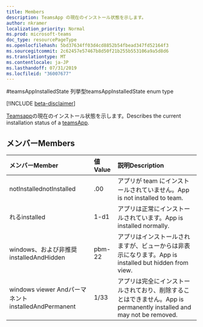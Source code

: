 ```yaml
---
title: Members
description: TeamsApp の現在のインストール状態を示します。
author: nkramer
localization_priority: Normal
ms.prod: microsoft-teams
doc_type: resourcePageType
ms.openlocfilehash: 5bd37634ff03d4cd8852b54fbead347fd52164f3
ms.sourcegitcommit: 2c62457e57467b8d50f21b255b553106a9a5d8d6
ms.translationtype: MT
ms.contentlocale: ja-JP
ms.lasthandoff: 07/31/2019
ms.locfileid: "36007677"
---
```

#<a name="teamsappinstalledstate-enum-type"></a><span data-ttu-id="dd19e-103">teamsAppInstalledState 列挙型</span><span class="sxs-lookup"><span data-stu-id="dd19e-103">teamsAppInstalledState enum type</span></span>

[!INCLUDE [beta-disclaimer](../../includes/beta-disclaimer.md)]

<span data-ttu-id="dd19e-104">[Teamsapp](teamsapp.md)の現在のインストール状態を示します。</span><span class="sxs-lookup"><span data-stu-id="dd19e-104">Describes the current installation status of a [teamsApp](teamsapp.md).</span></span>

## <a name="members"></a><span data-ttu-id="dd19e-105">メンバー</span><span class="sxs-lookup"><span data-stu-id="dd19e-105">Members</span></span>

| <span data-ttu-id="dd19e-106">メンバー</span><span class="sxs-lookup"><span data-stu-id="dd19e-106">Member</span></span> | <span data-ttu-id="dd19e-107">値</span><span class="sxs-lookup"><span data-stu-id="dd19e-107">Value</span></span>| <span data-ttu-id="dd19e-108">説明</span><span class="sxs-lookup"><span data-stu-id="dd19e-108">Description</span></span> |
|:---------------|:--------|:----------|
|<span data-ttu-id="dd19e-109">notInstalled</span><span class="sxs-lookup"><span data-stu-id="dd19e-109">notInstalled</span></span>|<span data-ttu-id="dd19e-110">.0</span><span class="sxs-lookup"><span data-stu-id="dd19e-110">0</span></span>|<span data-ttu-id="dd19e-111">アプリが team にインストールされていません。</span><span class="sxs-lookup"><span data-stu-id="dd19e-111">App is not installed to team.</span></span>|
|<span data-ttu-id="dd19e-112">れる</span><span class="sxs-lookup"><span data-stu-id="dd19e-112">installed</span></span>|<span data-ttu-id="dd19e-113">1-d</span><span class="sxs-lookup"><span data-stu-id="dd19e-113">1</span></span>|<span data-ttu-id="dd19e-114">アプリは正常にインストールされています。</span><span class="sxs-lookup"><span data-stu-id="dd19e-114">App is installed normally.</span></span>|
|<span data-ttu-id="dd19e-115">windows、および非推奨</span><span class="sxs-lookup"><span data-stu-id="dd19e-115">installedAndHidden</span></span>|<span data-ttu-id="dd19e-116">pbm-2</span><span class="sxs-lookup"><span data-stu-id="dd19e-116">2</span></span>|<span data-ttu-id="dd19e-117">アプリはインストールされますが、ビューからは非表示になります。</span><span class="sxs-lookup"><span data-stu-id="dd19e-117">App is installed but hidden from view.</span></span>|
|<span data-ttu-id="dd19e-118">windows viewer Andパーマネント</span><span class="sxs-lookup"><span data-stu-id="dd19e-118">installedAndPermanent</span></span>|<span data-ttu-id="dd19e-119">1/3</span><span class="sxs-lookup"><span data-stu-id="dd19e-119">3</span></span>|<span data-ttu-id="dd19e-120">アプリは完全にインストールされており、削除することはできません。</span><span class="sxs-lookup"><span data-stu-id="dd19e-120">App is permanently installed and may not be removed.</span></span>|
